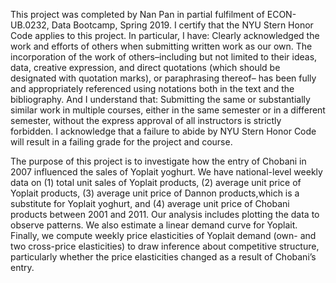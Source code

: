This project was completed by Nan Pan in partial fulfilment of ECON-UB.0232, Data Bootcamp, Spring 2019. I certify that the NYU Stern Honor Code applies to this project. In particular, I have: Clearly acknowledged the work and efforts of others when submitting written work as our own. The incorporation of the work of others–including but not limited to their ideas, data, creative expression, and direct quotations (which should be designated with quotation marks), or paraphrasing thereof– has been fully and appropriately referenced using notations both in the text and the bibliography. And I understand that: Submitting the same or substantially similar work in multiple courses, either in the same semester or in a different semester, without the express approval of all instructors is strictly forbidden. I acknowledge that a failure to abide by NYU Stern Honor Code will result in a failing grade for the project and course.

The purpose of this project is to investigate how the entry of Chobani in 2007 influenced the sales of Yoplait yoghurt. We have national-level weekly data on (1) total unit sales of Yoplait products, (2) average unit price of Yoplait products, (3) average unit price of Dannon products,which is a substitute for Yoplait yoghurt, and (4) average unit price of Chobani products between 2001 and 2011.
Our analysis includes plotting the data to observe patterns. We also estimate a linear demand curve for Yoplait. Finally, we compute weekly price elasticities of Yoplait demand (own- and two cross-price elasticities) to draw inference about competitive structure, particularly whether the price elasticities changed as a result of Chobani’s entry.
